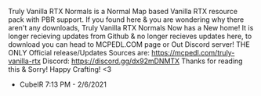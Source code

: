Truly Vanilla RTX Normals is a Normal Map based Vanilla RTX resource pack with PBR support.
If you found here & you are wondering why there aren't any downloads, Truly Vanilla RTX Normals Now has a New home!
It is longer recieving updates from Github & no longer recieves updates here, to download you can head to MCPEDL.COM page or Out Discord server!
THE ONLY Official release/Updates Sources are:
https://mcpedl.com/truly-vanilla-rtx
Discord:
https://discord.gg/dx92mDNMTX
Thanks for reading this & Sorry! Happy Crafting! <3
- CubeIR    7:13 PM - 2/6/2021
